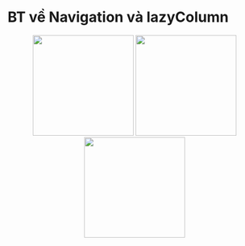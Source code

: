 # BT về Navigation và lazyColumn

<p align="center">
  <img src="https://github.com/user-attachments/assets/eb76fec4-fb88-4e1b-bdc6-ff363c31625c" width="200"/>
  <img src="https://github.com/user-attachments/assets/5bd93b56-b57d-45ef-9743-13fecfd45ae7" width="200"/>
  <img src="https://github.com/user-attachments/assets/28bfd661-8746-465c-8d89-7f363bfbef6d" width="200"/>
</p>
